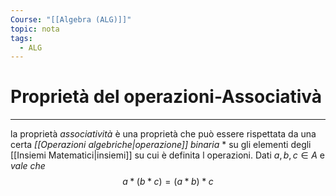 ```yaml
---
Course: "[[Algebra (ALG)]]"
topic: nota
tags:
  - ALG
---
```


# Proprietà del operazioni-Associativà
---
la proprietà _associatività_ è una proprietà che può essere rispettata da una certa _[[Operazioni algebriche|operazione]] binaria_ $*$ su gli elementi degli [[Insiemi Matematici|insiemi]] su cui è definita l operazioni.
Dati $a,b,c\in A$ e _vale che_ 
$$a*(b*c) = (a*b)*c$$
